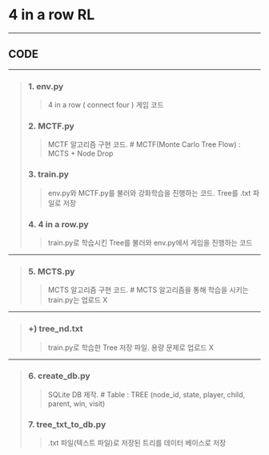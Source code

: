 # 4 in a row RL
------------
## CODE
------------
> ### 1. env.py
> > 4 in a row ( connect four ) 게임 코드
> ### 2. MCTF.py
> > MCTF 알고리즘 구현 코드. # MCTF(Monte Carlo Tree Flow) : MCTS + Node Drop
> ### 3. train.py
> > env.py와 MCTF.py를 불러와 강화학습을 진행하는 코드. Tree를 .txt 파일로 저장
> ### 4. 4 in a row.py
> > train.py로 학습시킨 Tree를 불러와 env.py에서 게임을 진행하는 코드
------------
> ### 5. MCTS.py
> > MCTS 알고리즘 구현 코드. # MCTS 알고리즘을 통해 학습을 시키는 train.py는 업로드 X
------------
> ### +) tree_nd.txt
> > train.py로 학습한 Tree 저장 파일. 용량 문제로 업로드 X
------------
> ### 6. create_db.py
> > SQLite DB 제작. # Table : TREE (node_id, state, player, child, parent, win, visit)
> ### 7. tree_txt_to_db.py
> > .txt 파일(텍스트 파일)로 저장된 트리를 데이터 베이스로 저장
